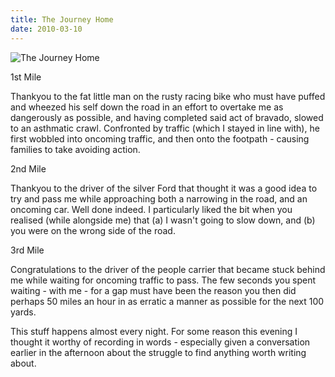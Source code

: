 ```yaml
---
title: The Journey Home
date: 2010-03-10
---
```


![The Journey Home](https://source.unsplash.com/-m88z7ily-w/1600x900)

1st Mile

Thankyou to the fat little man on the rusty racing bike who must have puffed and wheezed his self down the road in an effort to overtake me as dangerously as possible, and having completed said act of bravado, slowed to an asthmatic crawl. Confronted by traffic (which I stayed in line with), he first wobbled into oncoming traffic, and then onto the footpath - causing families to take avoiding action.

2nd Mile

Thankyou to the driver of the silver Ford that thought it was a good idea to try and pass me while approaching both a narrowing in the road, and an oncoming car. Well done indeed. I particularly liked the bit when you realised (while alongside me) that (a) I wasn't going to slow down, and (b) you were on the wrong side of the road.

3rd Mile

Congratulations to the driver of the people carrier that became stuck behind me while waiting for oncoming traffic to pass. The few seconds you spent waiting - with me - for a gap must have been the reason you then did perhaps 50 miles an hour in as erratic a manner as possible for the next 100 yards.

This stuff happens almost every night. For some reason this evening I thought it worthy of recording in words - especially given a conversation earlier in the afternoon about the struggle to find anything worth writing about.